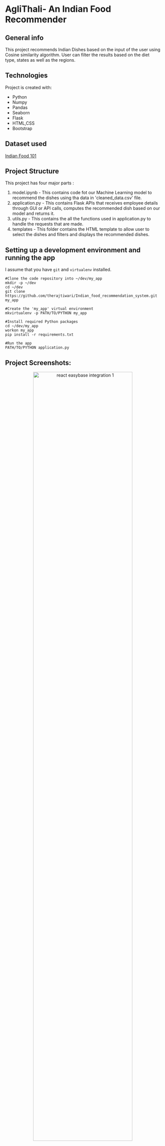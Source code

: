 # AgliThali- An Indian Food Recommender

## General info

This project recommends Indian Dishes based on the input of the user using Cosine similarity algorithm.
User can filter the results based on the diet type, states as well as the regions.

## Technologies

Project is created with:

- Python
- Numpy
- Pandas
- Seaborn
- Flask
- HTML,CSS
- Bootstrap

## Dataset used

[Indian Food 101](https://www.kaggle.com/nehaprabhavalkar/indian-food-101)

## Project Structure

This project has four major parts :

1. model.ipynb - This contains code fot our Machine Learning model to recommend the dishes using tha data in 'cleaned_data.csv' file.
2. application.py - This contains Flask APIs that receives employee details through GUI or API calls, computes the recommended dish based on our model and returns it.
3. utils.py - This contains the all the functions used in application.py to handle the requests that are made.
4. templates - This folder contains the HTML template to allow user to select the dishes and filters and displays the recommended dishes.

## Setting up a development environment and running the app

I assume that you have `git` and `virtualenv` installed.

    #Clone the code repository into ~/dev/my_app
    mkdir -p ~/dev
    cd ~/dev
    git clone https://github.com/therajtiwari/Indian_food_recommendation_system.git my_app

    #Create the 'my_app' virtual environment
    mkvirtualenv -p PATH/TO/PYTHON my_app

    #Install required Python packages
    cd ~/dev/my_app
    workon my_app
    pip install -r requirements.txt

    #Run the app
    PATH/TO/PYTHON application.py

## Project Screenshots:

<p align="center">
  <img src="./assets/react-integration-3.gif" width="80%" alt="react easybase integration 1">
  <br />
  <br />
  <img src="./assets/users-2.gif" width="80%" alt="react easybase integration 2">
</p>
